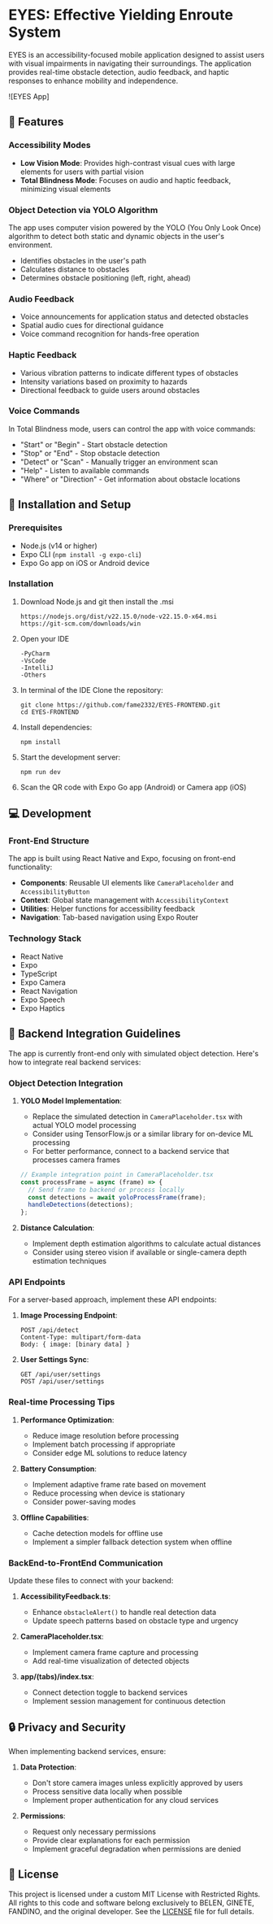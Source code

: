 # EYES: Effective Yielding Enroute System

EYES is an accessibility-focused mobile application designed to assist users with visual impairments in navigating their surroundings. The application provides real-time obstacle detection, audio feedback, and haptic responses to enhance mobility and independence.

![EYES App]

## 🚀 Features

### Accessibility Modes
- **Low Vision Mode**: Provides high-contrast visual cues with large elements for users with partial vision
- **Total Blindness Mode**: Focuses on audio and haptic feedback, minimizing visual elements

### Object Detection via YOLO Algorithm
The app uses computer vision powered by the YOLO (You Only Look Once) algorithm to detect both static and dynamic objects in the user's environment.
- Identifies obstacles in the user's path
- Calculates distance to obstacles
- Determines obstacle positioning (left, right, ahead)

### Audio Feedback
- Voice announcements for application status and detected obstacles
- Spatial audio cues for directional guidance
- Voice command recognition for hands-free operation

### Haptic Feedback
- Various vibration patterns to indicate different types of obstacles
- Intensity variations based on proximity to hazards
- Directional feedback to guide users around obstacles

### Voice Commands
In Total Blindness mode, users can control the app with voice commands:
- "Start" or "Begin" - Start obstacle detection
- "Stop" or "End" - Stop obstacle detection
- "Detect" or "Scan" - Manually trigger an environment scan
- "Help" - Listen to available commands
- "Where" or "Direction" - Get information about obstacle locations

## 📱 Installation and Setup

### Prerequisites
- Node.js (v14 or higher)
- Expo CLI (`npm install -g expo-cli`)
- Expo Go app on iOS or Android device

### Installation
1. Download Node.js and git then install the .msi
    ```
    https://nodejs.org/dist/v22.15.0/node-v22.15.0-x64.msi
    https://git-scm.com/downloads/win

    ```
2. Open your IDE
   ```
   -PyCharm
   -VsCode
   -IntelliJ
   -Others
   ```
3. In terminal of the IDE Clone the repository:
   ```
   git clone https://github.com/fame2332/EYES-FRONTEND.git
   cd EYES-FRONTEND
   ```

3. Install dependencies:
   ```
   npm install
   ```

4. Start the development server:
   ```
   npm run dev
   ```

5. Scan the QR code with Expo Go app (Android) or Camera app (iOS)

## 💻 Development

### Front-End Structure
The app is built using React Native and Expo, focusing on front-end functionality:
- **Components**: Reusable UI elements like `CameraPlaceholder` and `AccessibilityButton`
- **Context**: Global state management with `AccessibilityContext`
- **Utilities**: Helper functions for accessibility feedback
- **Navigation**: Tab-based navigation using Expo Router

### Technology Stack
- React Native
- Expo
- TypeScript
- Expo Camera
- React Navigation
- Expo Speech
- Expo Haptics

## 🔄 Backend Integration Guidelines

The app is currently front-end only with simulated object detection. Here's how to integrate real backend services:

### Object Detection Integration

1. **YOLO Model Implementation**:
   - Replace the simulated detection in `CameraPlaceholder.tsx` with actual YOLO model processing
   - Consider using TensorFlow.js or a similar library for on-device ML processing
   - For better performance, connect to a backend service that processes camera frames

   ```typescript
   // Example integration point in CameraPlaceholder.tsx
   const processFrame = async (frame) => {
     // Send frame to backend or process locally
     const detections = await yoloProcessFrame(frame);
     handleDetections(detections);
   };
   ```

2. **Distance Calculation**:
   - Implement depth estimation algorithms to calculate actual distances
   - Consider using stereo vision if available or single-camera depth estimation techniques

### API Endpoints

For a server-based approach, implement these API endpoints:

1. **Image Processing Endpoint**:
   ```
   POST /api/detect
   Content-Type: multipart/form-data
   Body: { image: [binary data] }
   ```

2. **User Settings Sync**:
   ```
   GET /api/user/settings
   POST /api/user/settings
   ```

### Real-time Processing Tips

1. **Performance Optimization**:
   - Reduce image resolution before processing
   - Implement batch processing if appropriate
   - Consider edge ML solutions to reduce latency

2. **Battery Consumption**:
   - Implement adaptive frame rate based on movement
   - Reduce processing when device is stationary
   - Consider power-saving modes

3. **Offline Capabilities**:
   - Cache detection models for offline use
   - Implement a simpler fallback detection system when offline

### BackEnd-to-FrontEnd Communication

Update these files to connect with your backend:

1. **AccessibilityFeedback.ts**:
   - Enhance `obstacleAlert()` to handle real detection data
   - Update speech patterns based on obstacle type and urgency

2. **CameraPlaceholder.tsx**:
   - Implement camera frame capture and processing
   - Add real-time visualization of detected objects

3. **app/(tabs)/index.tsx**:
   - Connect detection toggle to backend services
   - Implement session management for continuous detection

## 🔒 Privacy and Security

When implementing backend services, ensure:

1. **Data Protection**:
   - Don't store camera images unless explicitly approved by users
   - Process sensitive data locally when possible
   - Implement proper authentication for any cloud services

2. **Permissions**:
   - Request only necessary permissions
   - Provide clear explanations for each permission
   - Implement graceful degradation when permissions are denied

## 📝 License

This project is licensed under a custom MIT License with Restricted Rights. All rights to this code and software belong exclusively to BELEN, GINETE, FANDINO, and the original developer. See the [LICENSE](LICENSE) file for full details.
